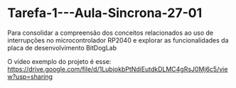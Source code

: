 # Tarefa-1---Aula-Sincrona-27-01
Para consolidar a compreensão dos conceitos relacionados ao uso de interrupções no microcontrolador RP2040 e explorar as funcionalidades da placa de desenvolvimento BitDogLab

O vídeo exemplo do projeto é esse:
https://drive.google.com/file/d/1LubjokbPtNdiEutdkDLMC4gRsJ0Mj6c5/view?usp=sharing
